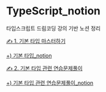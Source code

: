 # TypeScript_notion
타입스크립트 드림코딩 강의 기반 노션 정리

[✍️ 1. 기본 타입 마스터하기](https://github.com/dltmddus1998/TypeScript_notion/blob/main/type.md)

[+) 기본 타입_notion](https://vaulted-occupation-087.notion.site/2-36815906dcdf49eeb713707e007eec93)

[✍️ 2. 기본 타입 관련 연습문제풀이](https://github.com/dltmddus1998/TypeScript_notion/blob/main/type_practice.md)

[+) 기본 타입 관련 연습문제풀이_notion](https://vaulted-occupation-087.notion.site/3-853ccb0353a547948ccef301772fd173)
